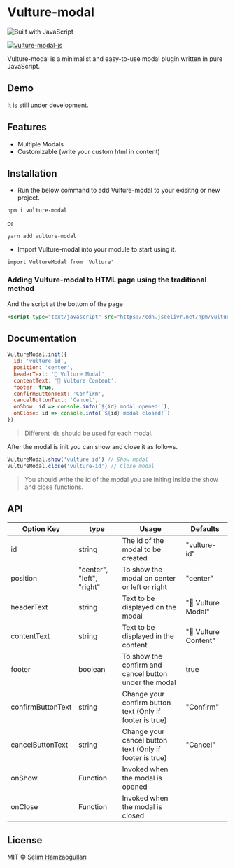 # Vulture-modal

![Built with JavaScript](https://img.shields.io/badge/Built%20with-JavaScript-red?style=for-the-badge&logo=javascript)

[![vulture-modal-js](https://img.shields.io/badge/vulture--modal--js-1.0.0-brightgreen.svg)](https://www.npmjs.com/package/vulture-modal)

Vulture-modal is a minimalist and easy-to-use modal plugin written in pure JavaScript.

## Demo

It is still under development.

## Features

* Multiple Modals
* Customizable (write your custom html in content)

## Installation

* Run the below command to add Vulture-modal to your exisitng or new project.

```
npm i vulture-modal
```

or

```
yarn add vulture-modal
```

* Import Vulture-modal into your module to start using it.

```
import VultureModal from 'Vulture'
```

### Adding Vulture-modal to HTML page using the traditional method

And the script at the bottom of the page

```html
<script type="text/javascript" src="https://cdn.jsdelivr.net/npm/vulture-modal.js"></script>
```

## Documentation

```javascript
VultureModal.init({
  id: 'vulture-id',
  position: 'center',
  headerText: '🎉 Vulture Modal',
  contentText: '🦅 Vulture Content',
  footer: true,
  confirmButtonText: 'Confirm',
  cancelButtonText: 'Cancel',
  onShow: id => console.info(`${id} modal opened!`),
  onClose: id => console.info(`${id} modal closed!`)
})
```

> Different ids should be used for each modal.

After the modal is init you can show and close it as follows.

```javascript
VultureModal.show('vulture-id') // Show modal
VultureModal.close('vulture-id') // Close modal
```

> You should write the id of the modal you are initing inside the show and close functions.

## API

| Option Key        | type                      | Usage                                                    | Defaults             |
|-------------------|---------------------------|----------------------------------------------------------|----------------------|
| id                | string                    | The id of the modal to be created                        | "vulture-id"         |
| position          | "center", "left", "right" | To show the modal on center or left or right             | "center"             |
| headerText        | string                    | Text to be displayed on the modal                        | "🎉 Vulture Modal"   |
| contentText       | string                    | Text to be displayed in the content                      | "🦅 Vulture Content" |
| footer            | boolean                   | To show the confirm and cancel button under the modal    | true                 |
| confirmButtonText | string                    | Change your confirm button text (Only if footer is true) | "Confirm"            |
| cancelButtonText  | string                    | Change your cancel button text (Only if footer is true)  | "Cancel"             |
| onShow            | Function                  | Invoked when the modal is opened                         |                      |
| onClose           | Function                  | Invoked when the modal is closed                         |                      |

## License

MIT © [Selim Hamzaoğulları](https://github.com/selimhamzaogullari)
